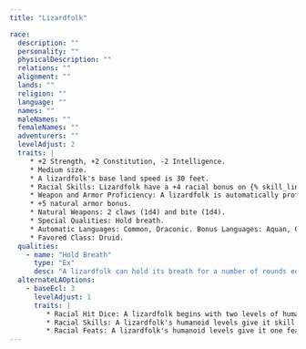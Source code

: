 ```yaml
---
title: "Lizardfolk"

race:
  description: ""
  personality: ""
  physicalDescription: ""
  relations: ""
  alignment: ""
  lands: ""
  religion: ""
  language: ""
  names: ""
  maleNames: ""
  femaleNames: ""
  adventurers: ""
  levelAdjust: 2
  traits: |
     * +2 Strength, +2 Constitution, -2 Intelligence.
     * Medium size.
     * A lizardfolk's base land speed is 30 feet.
     * Racial Skills: Lizardfolk have a +4 racial bonus on {% skill_link balance %}, {% skill_link jump %}, and {% skill_link swim %} checks.
     * Weapon and Armor Proficiency: A lizardfolk is automatically proficient with simple weapons and shields.
     * +5 natural armor bonus.
     * Natural Weapons: 2 claws (1d4) and bite (1d4).
     * Special Qualities: Hold breath.
     * Automatic Languages: Common, Draconic. Bonus Languages: Aquan, Goblin, Gnoll, Orc.
     * Favored Class: Druid.
  qualities:
    - name: "Hold Breath"
      type: "Ex"
      desc: "A lizardfolk can hold its breath for a number of rounds equal to four times its Constitution score before it risks drowning."
  alternateLAOptions:
    - baseEcl: 3
      levelAdjust: 1
      traits: |
         * Racial Hit Dice: A lizardfolk begins with two levels of humanoid, which provide 2d8 Hit Dice, a base attack bonus of +1, and base saving throw bonuses of Fort +0, Ref +3, and Will +0.
         * Racial Skills: A lizardfolk's humanoid levels give it skill points equal to 5 * (2 + Int modifier, minimum 1). Its class skills are {% skill_link balance %}, {% skill_link jump %}, and {% skill_link swim %}.
         * Racial Feats: A lizardfolk's humanoid levels give it one feat.
---
```

